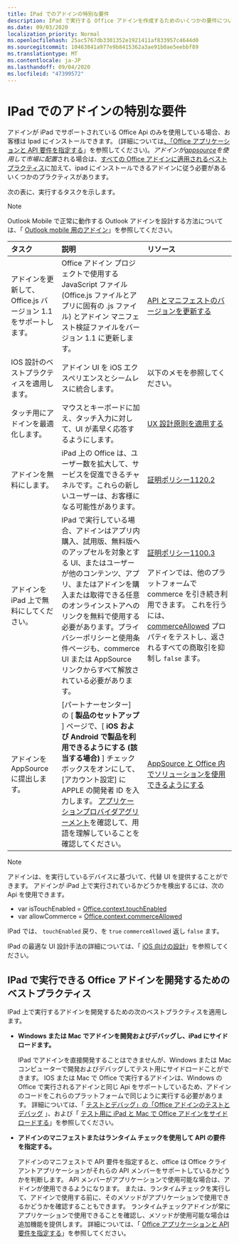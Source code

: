 ```yaml
---
title: IPad でのアドインの特別な要件
description: IPad で実行する Office アドインを作成するためのいくつかの要件について説明します。
ms.date: 09/03/2020
localization_priority: Normal
ms.openlocfilehash: 25ac5767db3301352e1921411af833957c4644d0
ms.sourcegitcommit: 10463841a977e9b8415362a3ae91b0ae5eebbf89
ms.translationtype: MT
ms.contentlocale: ja-JP
ms.lasthandoff: 09/04/2020
ms.locfileid: "47399572"
---
```

# <a name="special-requirements-for-add-ins-on-the-ipad"></a>IPad でのアドインの特別な要件

アドインが iPad でサポートされている Office Api のみを使用している場合、お客様は Ipad にインストールできます。 (詳細については[、「Office アプリケーションと API 要件を指定する](specify-office-hosts-and-api-requirements.md)」を参照してください)。*アドインが[appsource](https://appsource.microsoft.com)を使用して市場に配置*される場合は、[すべての Office アドインに適用されるベストプラクティス](../concepts/add-in-development-best-practices.md)に加えて、ipad にインストールできるアドインに従う必要があるいくつかのプラクティスがあります。

次の表に、実行するタスクを示します。

> [!NOTE]
> Outlook Mobile で正常に動作する Outlook アドインを設計する方法については、「 [Outlook mobile 用のアドイン](../outlook/outlook-mobile-addins.md)」を参照してください。

|タスク|説明|リソース|
|:-----|:-----|:-----|
|アドインを更新して、Office.js バージョン 1.1 をサポートします。|Office アドイン プロジェクトで使用する JavaScript ファイル (Office.js ファイルとアプリに固有の .js ファイル) とアドイン マニフェスト検証ファイルをバージョン 1.1 に更新します。|[API とマニフェストのバージョンを更新する](update-your-javascript-api-for-office-and-manifest-schema-version.md)|
|IOS 設計のベストプラクティスを適用します。|アドイン UI を iOS エクスペリエンスとシームレスに統合します。| 以下のメモを参照してください。 |
|タッチ用にアドインを最適化します。|マウスとキーボードに加え、タッチ入力に対して、UI が素早く応答するようにします。|[UX 設計原則を適用する](../concepts/add-in-development-best-practices.md#apply-ux-design-principles)|
|アドインを無料にします。|iPad 上の Office は、ユーザー数を拡大して、サービスを促進できるチャネルです。これらの新しいユーザーは、お客様になる可能性があります。|[証明ポリシー1120.2](/legal/marketplace/certification-policies#11202-acquisition-pricing-and-terms)|
|アドインを iPad 上で無料にしてください。|IPad で実行している場合、アドインはアプリ内購入、試用版、無料版へのアップセルを対象とする UI、またはユーザーが他のコンテンツ、アプリ、またはアドインを購入または取得できる任意のオンラインストアへのリンクを無料で使用する必要があります。プライバシーポリシーと使用条件ページも、commerce UI または AppSource リンクからすべて解放されている必要があります。|[証明ポリシー1100.3](/legal/marketplace/certification-policies#11003-selling-additional-features)<br><br>アドインでは、他のプラットフォームで commerce を引き続き利用できます。 これを行うには、 [commerceAllowed](/javascript/api/office/office.context#commerceallowed) プロパティをテストし、返されるすべての商取引を抑制し `false` ます。|
|アドインを AppSource に提出します。|[パートナーセンター] の [ **製品のセットアップ** ] ページで、[ **iOS および Android で製品を利用できるようにする (該当する場合)** ] チェックボックスをオンにして、[アカウント設定] に APPLE の開発者 ID を入力します。 [アプリケーションプロバイダアグリーメント](https://go.microsoft.com/fwlink/?linkid=715691)を確認して、用語を理解していることを確認してください。|[AppSource と Office 内でソリューションを使用できるようにする](/office/dev/store/submit-to-appsource-via-partner-center)|

> [!NOTE]
> アドインは、を実行しているデバイスに基づいて、代替 UI を提供することができます。 アドインが iPad 上で実行されているかどうかを検出するには、次の Api を使用できます。
>
> - var isTouchEnabled = [Office.context.touchEnabled](/javascript/api/office/office.context#touchenabled)
> - var allowCommerce = [Office.context.commerceAllowed](/javascript/api/office/office.context#commerceallowed)
>
> IPad では、 `touchEnabled` 戻り、を `true` `commerceAllowed` 返し `false` ます。
>
> IPad の最適な UI 設計手法の詳細については、「 [iOS 向けの設計](https://developer.apple.com/library/ios/documentation/UserExperience/Conceptual/MobileHIG/)」を参照してください。

## <a name="best-practices-for-developing-office-add-ins-that-can-run-on-ipad"></a>IPad で実行できる Office アドインを開発するためのベストプラクティス

IPad 上で実行するアドインを開発するための次のベストプラクティスを適用します。

-  **Windows または Mac でアドインを開発およびデバッグし、iPad にサイドロードます。**

    IPad でアドインを直接開発することはできませんが、Windows または Mac コンピューターで開発およびデバッグしてテスト用にサイドロードことができます。 IOS または Mac で Office で実行するアドインは、Windows の Office で実行されるアドインと同じ Api をサポートしているため、アドインのコードをこれらのプラットフォームで同じように実行する必要があります。 詳細については、「 [テストとデバッグ」の「Office アドインのテストとデバッグ](../testing/test-debug-office-add-ins.md) 」、および「 [テスト用に iPad と Mac で Office アドインをサイドロードする](../testing/sideload-an-office-add-in-on-ipad-and-mac.md)」を参照してください。

-  **アドインのマニフェストまたはランタイム チェックを使用して API の要件を指定する。**

    アドインのマニフェストで API 要件を指定すると、office は Office クライアントアプリケーションがそれらの API メンバーをサポートしているかどうかを判断します。 API メンバーがアプリケーションで使用可能な場合は、アドインが使用できるようになります。 または、ランタイムチェックを実行して、アドインで使用する前に、そのメソッドがアプリケーションで使用できるかどうかを確認することもできます。 ランタイムチェックアドインが常にアプリケーションで使用できることを確認し、メソッドが使用可能な場合は追加機能を提供します。 詳細については、「 [Office アプリケーションと API 要件を指定する](specify-office-hosts-and-api-requirements.md)」を参照してください。
